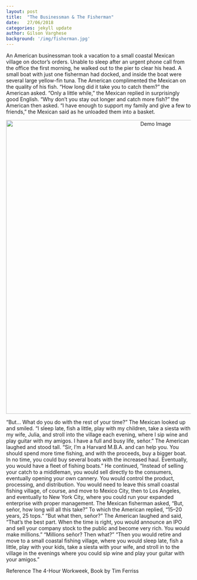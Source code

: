 ```yaml
---
layout: post
title:  "The Businessman & The Fisherman"
date:   27/06/2018
categories: jekyll update
author: Gilson Varghese
background: '/img/fisherman.jpg'
---
```

An American businessman took a vacation to a small coastal Mexican village on doctor’s orders. Unable to sleep after an urgent phone call from the office the first morning, he walked out to the pier to clear his head. A small boat with just one fisherman had docked, and inside the boat were several large yellow-fin tuna. The American complimented the Mexican on the quality of his fish.
“How long did it take you to catch them?” the American asked.
“Only a little while,” the Mexican replied in surprisingly good English.
“Why don’t you stay out longer and catch more fish?” the American then asked.
“I have enough to support my family and give a few to friends,” the Mexican said as he unloaded them into a basket.

<center><img class="img-fluid" src="https://miro.medium.com/max/700/1*W4Ulq8MiDEwQtmJ_HEow7A.jpeg" height="800" width="800" alt="Demo Image" align="middle"></center>

“But… What do you do with the rest of your time?”
The Mexican looked up and smiled. “I sleep late, fish a little, play with my children, take a siesta with my wife, Julia, and stroll into the village each evening, where I sip wine and play guitar with my amigos. I have a full and busy life, señor.”
The American laughed and stood tall. “Sir, I’m a Harvard M.B.A. and can help you. You should spend more time fishing, and with the proceeds, buy a bigger boat. In no time, you could buy several boats with the increased haul. Eventually, you would have a fleet of fishing boats.”
He continued, “Instead of selling your catch to a middleman, you would sell directly to the consumers, eventually opening your own cannery. You would control the product, processing, and distribution. You would need to leave this small coastal fishing village, of course, and move to Mexico City, then to Los Angeles, and eventually to New York City, where you could run your expanded enterprise with proper management.
The Mexican fisherman asked, “But, señor, how long will all this take?”
To which the American replied, “15–20 years, 25 tops.”
“But what then, señor?”
The American laughed and said, “That’s the best part. When the time is right, you would announce an IPO and sell your company stock to the public and become very rich. You would make millions.”
“Millions señor? Then what?”
“Then you would retire and move to a small coastal fishing village, where you would sleep late, fish a little, play with your kids, take a siesta with your wife, and stroll in to the village in the evenings where you could sip wine and play your guitar with your amigos.”


Reference
The 4-Hour Workweek, Book by Tim Ferriss